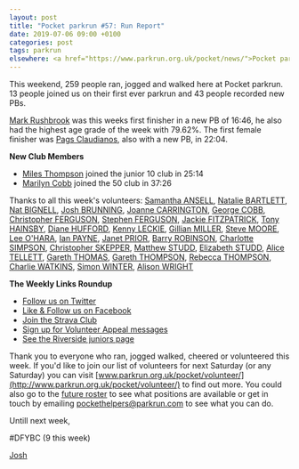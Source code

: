 ```yaml
---
layout: post
title: "Pocket parkrun #57: Run Report"
date: 2019-07-06 09:00 +0100
categories: post
tags: parkrun
elsewhere: <a href="https://www.parkrun.org.uk/pocket/news/">Pocket parkrun</a>
---
```


This weekend, 259 people ran, jogged and walked here at Pocket parkrun. 13 people joined us on their first ever parkrun and 43 people recorded new PBs.

[Mark Rushbrook](https://www.parkrun.org.uk/pocket/results/weeklyresults/athletehistory?athleteNumber=83031) was this weeks first finisher in a new PB of 16:46, he also had the highest age grade of the week with 79.62%. The first female finisher was [Pags Claudianos](https://www.parkrun.org.uk/pocket/results/weeklyresults/athletehistory?athleteNumber=548337), also with a new PB, in 22:04.

**New Club Members**

*   [](https://images.parkrun.com/blogs.dir/1667/files/2019/02/10_club_mini-e1550337085201.jpg)[Miles Thompson](https://www.parkrun.org.uk/pocket/results/weeklyresults/athletehistory?athleteNumber=5255621) joined the junior 10 club in 25:14
*   [](https://images.parkrun.com/blogs.dir/1667/files/2019/02/50_club_mini-e1550336989477.jpg)[Marilyn Cobb](https://www.parkrun.org.uk/pocket/results/weeklyresults/athletehistory?athleteNumber=354801) joined the 50 club in 37:26

Thanks to all this week's volunteers: [Samantha ANSELL](https://www.parkrun.org.uk/pocket/results/weeklyresults/athletehistory/?athleteNumber=4665963), [Natalie BARTLETT](https://www.parkrun.org.uk/pocket/results/weeklyresults/athletehistory/?athleteNumber=1795380), [Nat BIGNELL](https://www.parkrun.org.uk/pocket/results/weeklyresults/athletehistory/?athleteNumber=1238908), [Josh BRUNNING](https://www.parkrun.org.uk/pocket/results/weeklyresults/athletehistory/?athleteNumber=4196740), [Joanne CARRINGTON](https://www.parkrun.org.uk/pocket/results/weeklyresults/athletehistory/?athleteNumber=181580), [George COBB](https://www.parkrun.org.uk/pocket/results/weeklyresults/athletehistory/?athleteNumber=343024), [Christopher FERGUSON](https://www.parkrun.org.uk/pocket/results/weeklyresults/athletehistory/?athleteNumber=311483), [Stephen FERGUSON](https://www.parkrun.org.uk/pocket/results/weeklyresults/athletehistory/?athleteNumber=190582), [Jackie FITZPATRICK](https://www.parkrun.org.uk/pocket/results/weeklyresults/athletehistory/?athleteNumber=4914271), [Tony HAINSBY](https://www.parkrun.org.uk/pocket/results/weeklyresults/athletehistory/?athleteNumber=249147), [Diane HUFFORD](https://www.parkrun.org.uk/pocket/results/weeklyresults/athletehistory/?athleteNumber=340498), [Kenny LECKIE](https://www.parkrun.org.uk/pocket/results/weeklyresults/athletehistory/?athleteNumber=4073128), [Gillian MILLER](https://www.parkrun.org.uk/pocket/results/weeklyresults/athletehistory/?athleteNumber=5129719), [Steve MOORE](https://www.parkrun.org.uk/pocket/results/weeklyresults/athletehistory/?athleteNumber=1771782), [Lee O'HARA](https://www.parkrun.org.uk/pocket/results/weeklyresults/athletehistory/?athleteNumber=2033156), [Ian PAYNE](https://www.parkrun.org.uk/pocket/results/weeklyresults/athletehistory/?athleteNumber=4899316), [Janet PRIOR](https://www.parkrun.org.uk/pocket/results/weeklyresults/athletehistory/?athleteNumber=5724867), [Barry ROBINSON](https://www.parkrun.org.uk/pocket/results/weeklyresults/athletehistory/?athleteNumber=4728636), [Charlotte SIMPSON](https://www.parkrun.org.uk/pocket/results/weeklyresults/athletehistory/?athleteNumber=2079756), [Christopher SKEPPER](https://www.parkrun.org.uk/pocket/results/weeklyresults/athletehistory/?athleteNumber=3655506), [Matthew STUDD](https://www.parkrun.org.uk/pocket/results/weeklyresults/athletehistory/?athleteNumber=4988613), [Elizabeth STUDD](https://www.parkrun.org.uk/pocket/results/weeklyresults/athletehistory/?athleteNumber=5216917), [Alice TELLETT](https://www.parkrun.org.uk/pocket/results/weeklyresults/athletehistory/?athleteNumber=112799), [Gareth THOMAS](https://www.parkrun.org.uk/pocket/results/weeklyresults/athletehistory/?athleteNumber=408288), [Gareth THOMPSON](https://www.parkrun.org.uk/pocket/results/weeklyresults/athletehistory/?athleteNumber=408700), [Rebecca THOMPSON](https://www.parkrun.org.uk/pocket/results/weeklyresults/athletehistory/?athleteNumber=4584345), [Charlie WATKINS](https://www.parkrun.org.uk/pocket/results/weeklyresults/athletehistory/?athleteNumber=4847891), [Simon WINTER](https://www.parkrun.org.uk/pocket/results/weeklyresults/athletehistory/?athleteNumber=628408), [Alison WRIGHT](https://www.parkrun.org.uk/pocket/results/weeklyresults/athletehistory/?athleteNumber=4634189)  

**The Weekly Links Roundup**

*   [Follow us on Twitter](https://twitter.com/pocketparkrun)
*   [Like & Follow us on Facebook](https://www.facebook.com/pocketparkrun/)
*   [Join the Strava Club](https://www.strava.com/clubs/pocketparkrun)
*   [Sign up for Volunteer Appeal messages](https://www.parkrun.com/runner/opt-ins/?Country=UK)
*   [See the Riverside juniors page](https://www.parkrun.org.uk/riversidestneots-juniors/)

Thank you to everyone who ran, jogged walked, cheered or volunteered this week. If you'd like to join our list of volunteers for next Saturday (or any Saturday) you can visit [www.parkrun.org.uk/pocket/volunteer/](http://www.parkrun.org.uk/pocket/volunteer/) to find out more. You could also go to the [future roster](http://www.parkrun.org.uk/pocket/futureroster/) to see what positions are available or get in touch by emailing [pockethelpers@parkrun.com](mailto:pockethelpers@parkrun.com) to see what you can do.

Untill next week,

#DFYBC (9 this week)

[Josh](http://www.parkrun.org.uk/results/athleteresultshistory/?athleteNumber=4196740)